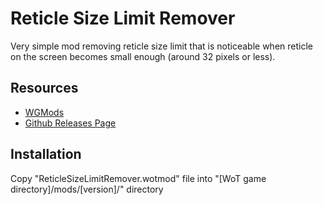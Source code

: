# Reticle Size Limit Remover

Very simple mod removing reticle size limit that is noticeable
when reticle on the screen becomes small enough (around 32 pixels or less).

## Resources

- [WGMods](https://wgmods.net/6373/)
- [Github Releases Page](https://github.com/Pruszko/ReticleSizeLimitRemover/releases)

## Installation

Copy "ReticleSizeLimitRemover.wotmod" file into
"[WoT game directory]/mods/[version]/" directory